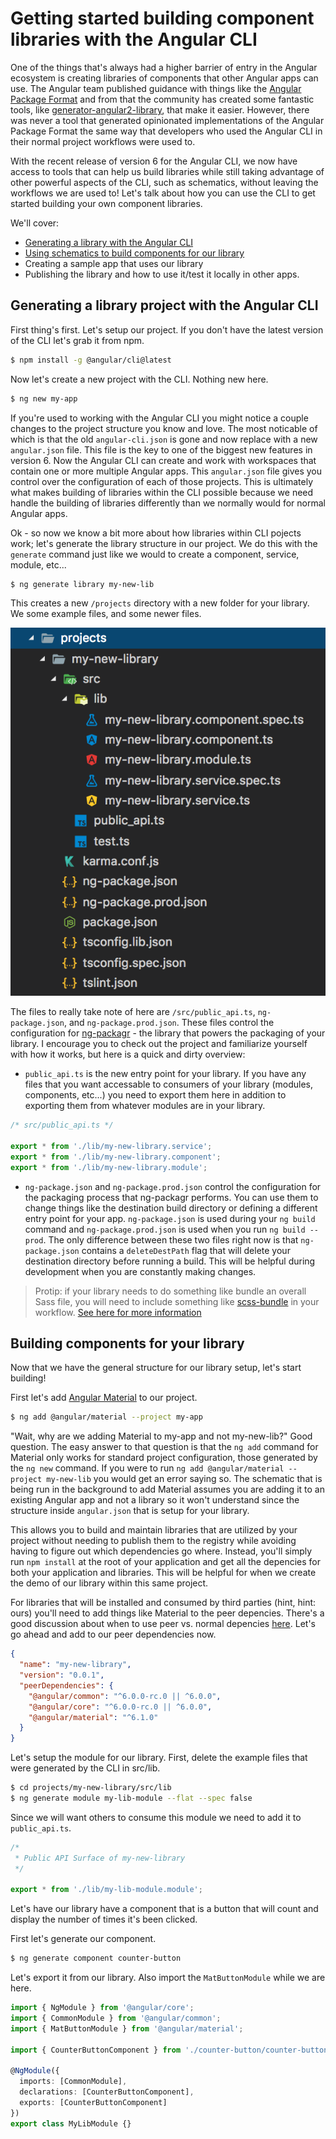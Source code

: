 # Getting started building component libraries with the Angular CLI

One of the things that's always had a higher barrier of entry in the Angular ecosystem is creating libraries of components that other Angular apps can use. The Angular team published guidance with things like the [Angular Package Format](https://docs.google.com/document/d/1CZC2rcpxffTDfRDs6p1cfbmKNLA6x5O-NtkJglDaBVs/edit) and from that the community has created some fantastic tools, like [generator-angular2-library](https://github.com/jvandemo/generator-angular2-library), that make it easier. However, there was never a tool that generated opinionated implementations of the Angular Package Format the same way that developers who used the Angular CLI in their normal project workflows were used to.

With the recent release of version 6 for the Angular CLI, we now have access to tools that can help us build libraries while still taking advantage of other powerful aspects of the CLI, such as schematics, without leaving the workflows we are used to! Let's talk about how you can use the CLI to get started building your own component libraries.

We'll cover:

* [Generating a library with the Angular CLI](#generating-a-library-project-with-the-angular-cli)
* [Using schematics to build components for our library](#building-components-for-your-library)
* Creating a sample app that uses our library
* Publishing the library and how to use it/test it locally in other apps.

## Generating a library project with the Angular CLI

First thing's first. Let's setup our project. If you don't have the latest version of the CLI let's grab it from npm.

```bash
$ npm install -g @angular/cli@latest
```

Now let's create a new project with the CLI. Nothing new here.

```bash
$ ng new my-app
```

If you're used to working with the Angular CLI you might notice a couple changes to the project structure you know and love. The most noticable of which is that the old `angular-cli.json` is gone and now replace with a new `angular.json` file. This file is the key to one of the biggest new features in version 6. Now the Angular CLI can create and work with workspaces that contain one or more multiple Angular apps. This `angular.json` file gives you control over the configuration of each of those projects. This is ultimately what makes building of libraries within the CLI possible because we need handle the building of libraries differently than we normally would for normal Angular apps.

Ok - so now we know a bit more about how libraries within CLI pojects work; let's generate the library structure in our project. We do this with the `generate` command just like we would to create a component, service, module, etc...

```bash
$ ng generate library my-new-lib
```

This creates a new `/projects` directory with a new folder for your library. We some example files, and some newer files.

![new library directory structure](assets/library-dir-structure.png)

The files to really take note of here are `/src/public_api.ts`, `ng-package.json`, and `ng-package.prod.json`. These files control the configuration for [ng-packagr](https://github.com/dherges/ng-packagr) - the library that powers the packaging of your library. I encourage you to check out the project and familiarize yourself with how it works, but here is a quick and dirty overview:

* `public_api.ts` is the new entry point for your library. If you have any files that you want accessable to consumers of your library (modules, components, etc...) you need to export them here in addition to exporting them from whatever modules are in your library.

```typescript
/* src/public_api.ts */

export * from './lib/my-new-library.service';
export * from './lib/my-new-library.component';
export * from './lib/my-new-library.module';
```

* `ng-package.json` and `ng-package.prod.json` control the configuration for the packaging process that ng-packagr performs. You can use them to change things like the destination build directory or defining a different entry point for your app. `ng-package.json` is used during your `ng build` command and `ng-package.prod.json` is used when you run `ng build --prod`. The only difference between these two files right now is that `ng-package.json` contains a `deleteDestPath` flag that will delete your destination directory before running a build. This will be helpful during development when you are constantly making changes.

> Protip: if your library needs to do something like bundle an overall Sass file, you will need to include something like [scss-bundle](https://github.com/SimplrJS/scss-bundle) in your workflow. [See here for more information](https://github.com/dherges/ng-packagr/issues/273#issuecomment-345059670)

## Building components for your library

Now that we have the general structure for our library setup, let's start building!

First let's add [Angular Material](https://material.angular.io) to our project.

```bash
$ ng add @angular/material --project my-app
```

"Wait, why are we adding Material to my-app and not my-new-lib?" Good question. The easy answer to that question is that the `ng add` command for Material only works for standard project configuration, those generated by the `ng new` command. If you were to run `ng add @angular/material --project my-new-lib` you would get an error saying so. The schematic that is being run in the background to add Material assumes you are adding it to an existing Angular app and not a library so it won't understand since the structure inside `angular.json` that is setup for your library.

This allows you to build and maintain libraries that are utilized by your project without needing to publish them to the registry while avoiding having to figure out which dependencies go where. Instead, you'll simply run `npm install` at the root of your application and get all the depencies for both your application and libraries. This will be helpful for when we create the demo of our library within this same project.

For libraries that will be installed and consumed by third parties (hint, hint: ours) you'll need to add things like Material to the peer depencies. There's a good discussion about when to use peer vs. normal depencies [here](https://stackoverflow.com/questions/26737819/why-use-peer-dependencies-in-npm-for-plugins). Let's go ahead and add to our peer dependencies now.

```json
{
  "name": "my-new-library",
  "version": "0.0.1",
  "peerDependencies": {
    "@angular/common": "^6.0.0-rc.0 || ^6.0.0",
    "@angular/core": "^6.0.0-rc.0 || ^6.0.0",
    "@angular/material": "^6.1.0"
  }
}
```

Let's setup the module for our library. First, delete the example files that were generated by the CLI in src/lib.

```bash
$ cd projects/my-new-library/src/lib
$ ng generate module my-lib-module --flat --spec false
```

Since we will want others to consume this module we need to add it to `public_api.ts`.

```typescript
/*
 * Public API Surface of my-new-library
 */

export * from './lib/my-lib-module.module';
```

Let's have our library have a component that is a button that will count and display the number of times it's been clicked.

First let's generate our component.

```bash
$ ng generate component counter-button
```

Let's export it from our library. Also import the `MatButtonModule` while we are here.

```typescript
import { NgModule } from '@angular/core';
import { CommonModule } from '@angular/common';
import { MatButtonModule } from '@angular/material';

import { CounterButtonComponent } from './counter-button/counter-button.component';

@NgModule({
  imports: [CommonModule],
  declarations: [CounterButtonComponent],
  exports: [CounterButtonComponent]
})
export class MyLibModule {}
```
